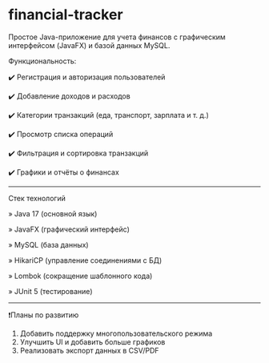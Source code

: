 # financial-tracker
Простое Java-приложение для учета финансов с графическим интерфейсом (JavaFX) и базой данных MySQL.

Функциональность:

✔️ Регистрация и авторизация пользователей

✔️ Добавление доходов и расходов

✔️ Категории транзакций (еда, транспорт, зарплата и т. д.)

✔️ Просмотр списка операций

✔️ Фильтрация и сортировка транзакций

✔️ Графики и отчёты о финансах

------------------------------------------------------------------------------------------------------------------------------------------------------------------------------

Стек технологий

» Java 17 (основной язык)

» JavaFX (графический интерфейс)

» MySQL (база данных)

» HikariCP (управление соединениями с БД)

» Lombok (сокращение шаблонного кода)

» JUnit 5 (тестирование)

------------------------------------------------------------------------------------------------------------------------------------------------------------------------------

❗️Планы по развитию

1. Добавить поддержку многопользовательского режима
2. Улучшить UI и добавить больше графиков
3. Реализовать экспорт данных в CSV/PDF
